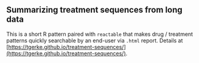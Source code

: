 ## Summarizing treatment sequences from long data

This is a short R pattern paired with `reactable` that makes drug / treatment patterns quickly searchable by an end-user via `.html` report. Details at [https://tgerke.github.io/treatment-sequences/](https://tgerke.github.io/treatment-sequences/).
